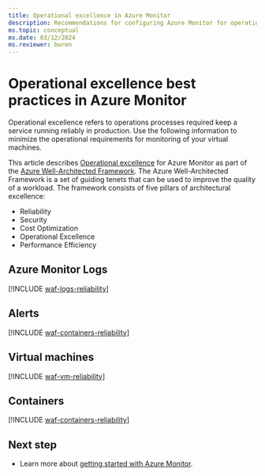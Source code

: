 ```yaml
---
title: Operational excellence in Azure Monitor
description: Recommendations for configuring Azure Monitor for operational excellence.
ms.topic: conceptual
ms.date: 03/12/2024
ms.reviewer: bwren
---
```


# Operational excellence best practices in Azure Monitor

Operational excellence refers to operations processes required keep a service running reliably in production. Use the following information to minimize the operational requirements for monitoring of your virtual machines.

This article describes [Operational excellence](/azure/architecture/framework/security/) for Azure Monitor as part of the [Azure Well-Architected Framework](/azure/architecture/framework/). The Azure Well-Architected Framework is a set of guiding tenets that can be used to improve the quality of a workload. The framework consists of five pillars of architectural excellence:

* Reliability
* Security
* Cost Optimization
* Operational Excellence
* Performance Efficiency

## Azure Monitor Logs

[!INCLUDE [waf-logs-reliability](includes/waf-logs-operation.md)]

## Alerts

[!INCLUDE [waf-containers-reliability](../alerts/includes/waf-alerts-operation.md)]

## Virtual machines

[!INCLUDE [waf-vm-reliability](includes/waf-vm-operation.md)]

## Containers

[!INCLUDE [waf-containers-reliability](includes/waf-containers-operation.md)]

## Next step

* Learn more about [getting started with Azure Monitor](getting-started.md).

